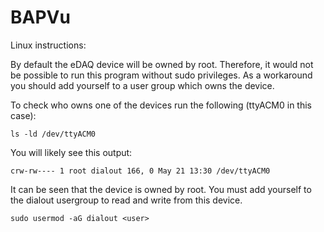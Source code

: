 # BAPVu

Linux instructions:

By default the eDAQ device will be owned by root. Therefore, it would not be possible to run this program without sudo privileges. As a workaround you should add yourself to a user group which owns the device.

To check who owns one of the devices run the following (ttyACM0 in this case):

```
ls -ld /dev/ttyACM0
```

You will likely see this output:

```
crw-rw---- 1 root dialout 166, 0 May 21 13:30 /dev/ttyACM0
```

It can be seen that the device is owned by root. You must add yourself to the dialout usergroup to read and write from this device.

```
sudo usermod -aG dialout <user>
```


